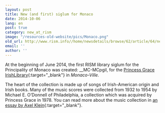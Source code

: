 ```yaml
---
layout: post
title: New (and first) siglum for Monaco
date: 2014-10-06
lang: en
post: true
category: new_at_rism
image: "/resources-old-website/pics/Monaco.png"
old_url: http://www.rism.info//home/newsdetails/browse/62/article/64/new-and-first-siglum-for-monaco.html
email: ''
author: ''
---
```


At the beginning of June 2014, the first RISM library siglum for the Principality of Monaco was created: __MC-MCpgil, for the [Princess Grace IrishLibrary](http://www.pgil.mc/){:target="_blank"} in _Monaco-Ville._

The heart of the collection is made up of songs of Irish-American origin and Irish books. Many of the music scores were collected from 1932 to 1954 by Michael E. O’Donnell of Philadelphia, a collection which was acquired by Princess Grace in 1978. You can read more about the music collection in [an essay by Axel Klein](http://www.pgil.mc/princess-grace-s-collection-of-irish-american-sheet-music){:target="_blank"}.


